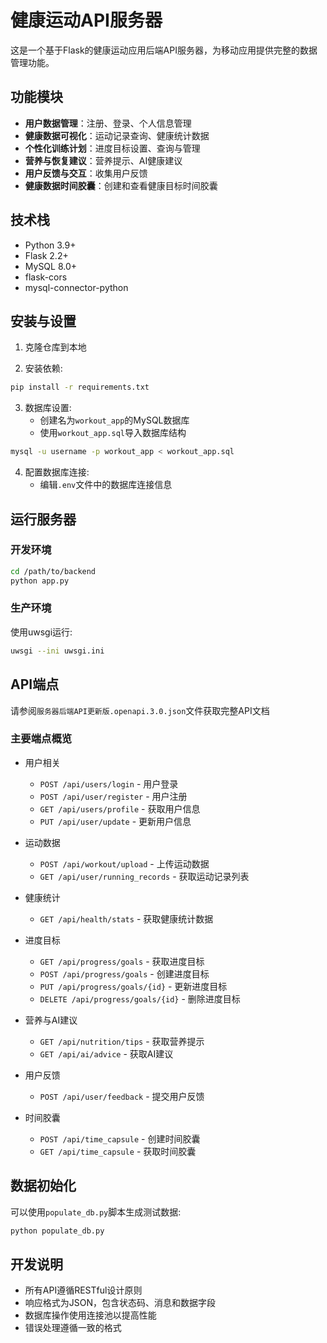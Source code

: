 # 健康运动API服务器

这是一个基于Flask的健康运动应用后端API服务器，为移动应用提供完整的数据管理功能。

## 功能模块

- **用户数据管理**：注册、登录、个人信息管理
- **健康数据可视化**：运动记录查询、健康统计数据
- **个性化训练计划**：进度目标设置、查询与管理
- **营养与恢复建议**：营养提示、AI健康建议
- **用户反馈与交互**：收集用户反馈
- **健康数据时间胶囊**：创建和查看健康目标时间胶囊

## 技术栈

- Python 3.9+
- Flask 2.2+
- MySQL 8.0+
- flask-cors
- mysql-connector-python

## 安装与设置

1. 克隆仓库到本地

2. 安装依赖:
```bash
pip install -r requirements.txt
```

3. 数据库设置:
   - 创建名为`workout_app`的MySQL数据库
   - 使用`workout_app.sql`导入数据库结构
```bash
mysql -u username -p workout_app < workout_app.sql
```

4. 配置数据库连接:
   - 编辑`.env`文件中的数据库连接信息

## 运行服务器

### 开发环境

```bash
cd /path/to/backend
python app.py
```

### 生产环境

使用uwsgi运行:

```bash
uwsgi --ini uwsgi.ini
```

## API端点

请参阅`服务器后端API更新版.openapi.3.0.json`文件获取完整API文档

### 主要端点概览

- 用户相关
  - `POST /api/users/login` - 用户登录
  - `POST /api/user/register` - 用户注册
  - `GET /api/users/profile` - 获取用户信息
  - `PUT /api/user/update` - 更新用户信息

- 运动数据
  - `POST /api/workout/upload` - 上传运动数据
  - `GET /api/user/running_records` - 获取运动记录列表

- 健康统计
  - `GET /api/health/stats` - 获取健康统计数据

- 进度目标
  - `GET /api/progress/goals` - 获取进度目标
  - `POST /api/progress/goals` - 创建进度目标
  - `PUT /api/progress/goals/{id}` - 更新进度目标
  - `DELETE /api/progress/goals/{id}` - 删除进度目标

- 营养与AI建议
  - `GET /api/nutrition/tips` - 获取营养提示
  - `GET /api/ai/advice` - 获取AI建议

- 用户反馈
  - `POST /api/user/feedback` - 提交用户反馈

- 时间胶囊
  - `POST /api/time_capsule` - 创建时间胶囊
  - `GET /api/time_capsule` - 获取时间胶囊

## 数据初始化

可以使用`populate_db.py`脚本生成测试数据:

```bash
python populate_db.py
```

## 开发说明

- 所有API遵循RESTful设计原则
- 响应格式为JSON，包含状态码、消息和数据字段
- 数据库操作使用连接池以提高性能
- 错误处理遵循一致的格式
